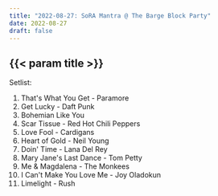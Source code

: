 ```yaml
---
title: "2022-08-27: SoRA Mantra @ The Barge Block Party"
date: 2022-08-27
draft: false
---
```


## {{< param title >}}

Setlist:
1. That's What You Get - Paramore
2. Get Lucky - Daft Punk
3. Bohemian Like You
4. Scar Tissue - Red Hot Chili Peppers
5. Love Fool - Cardigans
6. Heart of Gold - Neil Young
7. Doin' Time - Lana Del Rey
8. Mary Jane's Last Dance - Tom Petty
9. Me & Magdalena - The Monkees
10. I Can't Make You Love Me - Joy Oladokun
11. Limelight - Rush
